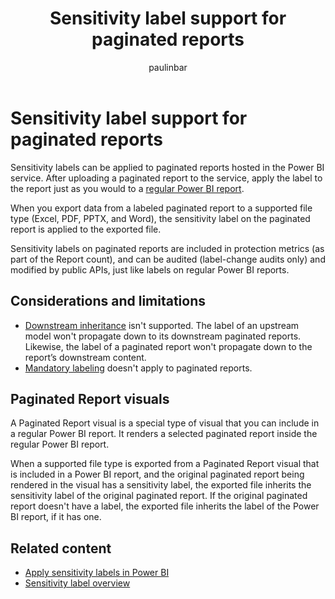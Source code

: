 ﻿---
title: Sensitivity label support for paginated reports
description: Learn about using sensitivity labels from Microsoft Purview Information Protection with paginated reports.
author: paulinbar
ms.author: painbar
ms.topic: conceptual
ms.custom:
ms.date: 04/01/2024
LocalizationGroup: Data from files
---
# Sensitivity label support for paginated reports

Sensitivity labels can be applied to paginated reports hosted in the Power BI service. After uploading a paginated report to the service, apply the label to the report just as you would to a [regular Power BI report](/power-bi/enterprise/service-security-apply-data-sensitivity-labels#apply-sensitivity-labels-in-the-power-bi-service).

When you export data from a labeled paginated report to a supported file type (Excel, PDF, PPTX, and Word), the sensitivity label on the paginated report is applied to the exported file.

Sensitivity labels on paginated reports are included in protection metrics (as part of the Report count), and can be audited (label-change audits only) and modified by public APIs, just like labels on regular Power BI reports.

## Considerations and limitations

* [Downstream inheritance](service-security-sensitivity-label-downstream-inheritance.md) isn't supported. The label of an upstream model won't propagate down to its downstream paginated reports. Likewise, the label of a paginated report won't propagate down to the report’s downstream content.
* [Mandatory labeling](mandatory-label-policy.md) doesn't apply to paginated reports.

## Paginated Report visuals

A Paginated Report visual is a special type of visual that you can include in a regular Power BI report. It renders a selected paginated report inside the regular Power BI report.

When a supported file type is exported from a Paginated Report visual that is included in a Power BI report, and the original paginated report being rendered in the visual has a sensitivity label, the exported file inherits the sensitivity label of the original paginated report. If the original paginated report doesn't have a label, the exported file inherits the label of the Power BI report, if it has one.

## Related content

* [Apply sensitivity labels in Power BI](/power-bi/enterprise/service-security-apply-data-sensitivity-labels)
* [Sensitivity label overview](/power-bi/enterprise/service-security-sensitivity-label-overview)
